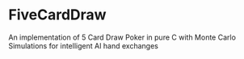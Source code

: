 FiveCardDraw
============

An implementation of 5 Card Draw Poker in pure C with Monte Carlo Simulations for intelligent AI hand exchanges